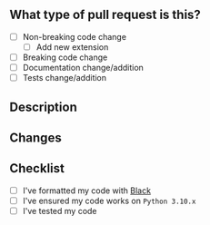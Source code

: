 <!-- Note: English and German are both supported languages for PRs -->

## What type of pull request is this?
<!-- Check whichever applies to your PR -->
- [ ] Non-breaking code change
  - [ ] Add new extension
- [ ] Breaking code change
- [ ] Documentation change/addition
- [ ] Tests change/addition

## Description
<!-- Clearly and concisely describe what this PR is for, and why you feel it should be merged. -->


## Changes
<!-- - A bullet pointed list outlining the changes you have made -->


## Checklist
<!-- These are actions you **must** have taken (if code has changed), if you haven't, your PR will be rejected -->
- [ ] I've formatted my code with [Black](https://black.readthedocs.io/en/stable/)
- [ ] I've ensured my code works on `Python 3.10.x`
- [ ] I've tested my code
